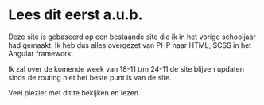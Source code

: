 # Lees dit eerst a.u.b.

Deze site is gebaseerd op een bestaande site die ik in het vorige
schooljaar had gemaakt. Ik heb dus alles overgezet van PHP naar
HTML, SCSS in het Angular framework.

Ik zal over de komende week van 18-11 t/m 24-11 de site blijven updaten
sinds de routing niet het beste punt is van de site.

Veel plezier met dit te bekijken en lezen.
